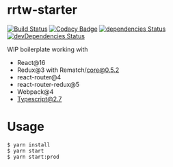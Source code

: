 # rrtw-starter

[![Build Status](https://travis-ci.org/Pegase745/rrtw-starter.svg?branch=master)](https://travis-ci.org/Pegase745/rrtw-starter)
[![Codacy Badge](https://api.codacy.com/project/badge/Grade/58b5226cf5d04be6926ad9179a28cced)](https://www.codacy.com/app/Pegase745/rrtw-starter?utm_source=github.com&amp;utm_medium=referral&amp;utm_content=Pegase745/rrtw-starter&amp;utm_campaign=Badge_Grade)
[![dependencies Status](https://david-dm.org/pegase745/rrtw-starter/status.svg)](https://david-dm.org/pegase745/rrtw-starter)
[![devDependencies Status](https://david-dm.org/pegase745/rrtw-starter/dev-status.svg)](https://david-dm.org/pegase745/rrtw-starter?type=dev)

WIP boilerplate working with

* React@16
* Redux@3 with Rematch/core@0.5.2
* react-router@4
* react-router-redux@5
* Webpack@4
* Typescript@2.7

# Usage

```
$ yarn install
$ yarn start
$ yarn start:prod
```

